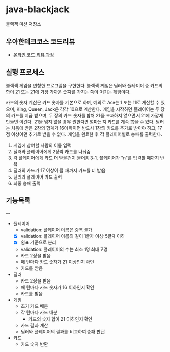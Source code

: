 # java-blackjack

블랙잭 미션 저장소

## 우아한테크코스 코드리뷰

- [온라인 코드 리뷰 과정](https://github.com/woowacourse/woowacourse-docs/blob/master/maincourse/README.md)

## 실행 프로세스

블랙잭 게임을 변형한 프로그램을 구현한다. 블랙잭 게임은 딜러와 플레이어 중 카드의 합이 21 또는 21에 가장 가까운 숫자를 가지는 쪽이 이기는 게임이다.

카드의 숫자 계산은 카드 숫자를 기본으로 하며, 예외로 Ace는 1 또는 11로 계산할 수 있으며, King, Queen, Jack은 각각 10으로 계산한다.
게임을 시작하면 플레이어는 두 장의 카드를 지급 받으며, 두 장의 카드 숫자를 합쳐 21을 초과하지 않으면서 21에 가깝게 만들면 이긴다. 21을 넘지 않을 경우 원한다면 얼마든지 카드를 계속 뽑을 수 있다.
딜러는 처음에 받은 2장의 합계가 16이하이면 반드시 1장의 카드를 추가로 받아야 하고, 17점 이상이면 추가로 받을 수 없다.
게임을 완료한 후 각 플레이어별로 승패를 출력한다.

1. 게임에 참여할 사람의 이름 입력
2. 딜러와 플레이어에게 2장씩 카드를 나눠줌
3. 각 플레이어에게 카드 더 받을건지 물어봄
   3-1. 플레이어가 "n"를 입력할 때까지 반복
4. 딜러의 카드가 17 이상이 될 때까지 카드를 더 받음
5. 딜러와 플레이어 카드 출력
6. 최종 승패 출력

## 기능목록

--

- 플레이어
  - validation: 플레이어 이름은 중복 불가
  - [x] validation: 플레이어 이름의 길이 1글자 이상 5글자 이하
  - [x] 쉼표 기준으로 분리
  - validation: 플레이어의 수는 최소 1명 최대 7명
  - 카드 2장을 받음
  - 매 턴마다 카드 숫자가 21 이상인지 확인
  - 카드를 받음
- 딜러
  - 카드 2장을 받음
  - 매 턴마다 카드 숫자가 16 이하인지 확인
  - 카드를 받음
- 게임
  - 초기 카드 배분
  - 각 턴마다 카드 배분
    - 카드의 숫자 합이 21 이하인지 확인
  - 카드 결과 계산 
  - 딜러와 플레이어의 결과를 비교하여 승패 판단
- 카드
  - 카드 숫자 반환
